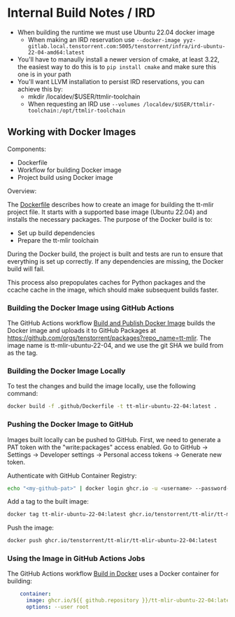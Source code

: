 # Internal Build Notes / IRD

- When building the runtime we must use Ubuntu 22.04 docker image
  - When making an IRD reservation use `--docker-image
    yyz-gitlab.local.tenstorrent.com:5005/tenstorrent/infra/ird-ubuntu-22-04-amd64:latest`
- You'll have to manaully install a newer version of cmake, at least 3.22, the easiest way to do this is to `pip install cmake` and make sure this one is in your path
- You'll want LLVM installation to persist IRD reservations, you can achieve this by:
  - mkdir /localdev/$USER/ttmlir-toolchain
  - When requesting an IRD use `--volumes /localdev/$USER/ttmlir-toolchain:/opt/ttmlir-toolchain`

## Working with Docker Images

Components:
  - Dockerfile
  - Workflow for building Docker image
  - Project build using Docker image

Overview:

The [Dockerfile](.github/Dockerfile) describes how to create an image for building the tt-mlir project file. It starts with a supported base image (Ubuntu 22.04) and installs the necessary packages. The purpose of the Docker build is to:

  - Set up build dependencies
  - Prepare the tt-mlir toolchain

During the Docker build, the project is built and tests are run to ensure that everything is set up correctly. If any dependencies are missing, the Docker build will fail.

This process also prepopulates caches for Python packages and the ccache cache in the image, which should make subsequent builds faster.

### Building the Docker Image using GitHub Actions

The GitHub Actions workflow [Build and Publish Docker Image](.github/workflows/build-image.yml) builds the Docker image and uploads it to GitHub Packages at https://github.com/orgs/tenstorrent/packages?repo_name=tt-mlir. The image name is tt-mlir-ubuntu-22-04, and we use the git SHA we build from as the tag.

### Building the Docker Image Locally

To test the changes and build the image locally, use the following command:
```bash
docker build -f .github/Dockerfile -t tt-mlir-ubuntu-22-04:latest .
```

### Pushing the Docker Image to GitHub

Images built locally can be pushed to GitHub. First, we need to generate a PAT token with the "write:packages" access enabled. Go to GitHub -> Settings -> Developer settings -> Personal access tokens -> Generate new token.

Authenticate with GitHub Container Registry:
```bash
echo "<my-github-pat>" | docker login ghcr.io -u <username> --password-stdin
```

Add a tag to the built image:
```bash
docker tag tt-mlir-ubuntu-22-04:latest ghcr.io/tenstorrent/tt-mlir/tt-mlir-ubuntu-22-04:latest
```

Push the image:
```bash
docker push ghcr.io/tenstorrent/tt-mlir/tt-mlir-ubuntu-22-04:latest
```

### Using the Image in GitHub Actions Jobs

The GitHub Actions workflow [Build in Docker](.github/workflows/docker-build.yml) uses a Docker container for building:
```yaml
    container:
      image: ghcr.io/${{ github.repository }}/tt-mlir-ubuntu-22-04:latest
      options: --user root
```
